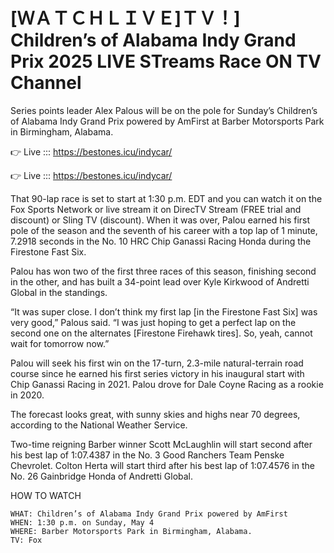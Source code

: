 # [ＷＡＴＣＨＬＩＶＥ]ＴＶ！] Children’s of Alabama Indy Grand Prix 2025 LIVE STreams Race ON TV Channel 

Series points leader Alex Palous will be on the pole for Sunday’s Children’s of Alabama Indy Grand Prix powered by AmFirst at Barber Motorsports Park in Birmingham, Alabama.

👉 Live ::: https://bestones.icu/indycar/

👉 Live ::: https://bestones.icu/indycar/

That 90-lap race is set to start at 1:30 p.m. EDT and you can watch it on the Fox Sports Network or live stream it on DirecTV Stream (FREE trial and discount) or Sling TV (discount). When it was over, Palou earned his first pole of the season and the seventh of his career with a top lap of 1 minute, 7.2918 seconds in the No. 10 HRC Chip Ganassi Racing Honda during the Firestone Fast Six.

Palou has won two of the first three races of this season, finishing second in the other, and has built a 34-point lead over Kyle Kirkwood of Andretti Global in the standings.

“It was super close. I don’t think my first lap [in the Firestone Fast Six] was very good,” Palous said. “I was just hoping to get a perfect lap on the second one on the alternates [Firestone Firehawk tires]. So, yeah, cannot wait for tomorrow now.”

Palou will seek his first win on the 17-turn, 2.3-mile natural-terrain road course since he earned his first series victory in his inaugural start with Chip Ganassi Racing in 2021. Palou drove for Dale Coyne Racing as a rookie in 2020.

The forecast looks great, with sunny skies and highs near 70 degrees, according to the National Weather Service.

Two-time reigning Barber winner Scott McLaughlin will start second after his best lap of 1:07.4387 in the No. 3 Good Ranchers Team Penske Chevrolet. Colton Herta will start third after his best lap of 1:07.4576 in the No. 26 Gainbridge Honda of Andretti Global. 

HOW TO WATCH

    WHAT: Children’s of Alabama Indy Grand Prix powered by AmFirst
    WHEN: 1:30 p.m. on Sunday, May 4
    WHERE: Barber Motorsports Park in Birmingham, Alabama.
    TV: Fox
